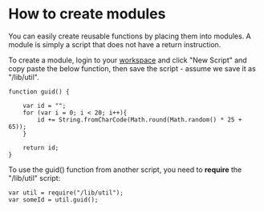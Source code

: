 # How to create modules

You can easily create reusable functions by placing them into modules. A module is simply a script that does not have a return instruction.

To create a module, login to your [workspace](https://www.scriptr.io/workspace) and click "New Script" and copy paste the below function, then save the script - assume we save it as "/lib/util".

```
function guid() {
    
    var id = "";
    for (var i = 0; i < 20; i++){
        id += String.fromCharCode(Math.round(Math.random() * 25 + 65));
    }
    
    return id;
}
```

To use the guid() function from another script, you need to **require** the "/lib/util" script:

```
var util = require("/lib/util");
var someId = util.guid();
```
